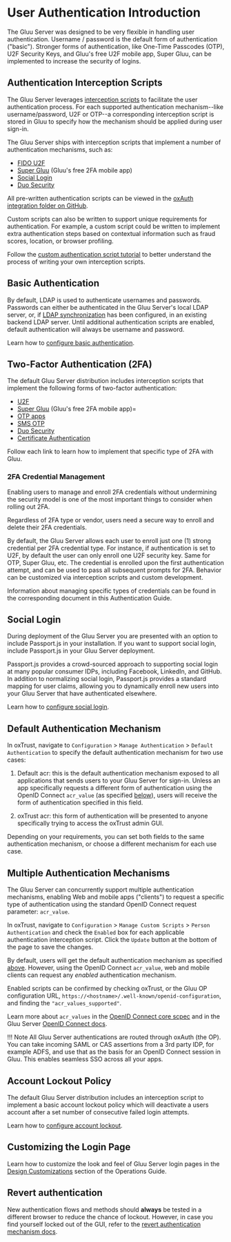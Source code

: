 # User Authentication Introduction
The Gluu Server was designed to be very flexible in handling user authentication. Username / password is the default form of authentication ("basic"). Stronger forms of authentication, like One-Time Passcodes (OTP), U2F Security Keys, and Gluu's free U2F mobile app, Super Gluu, can be implemented to increase the security of logins. 

## Authentication Interception Scripts
The Gluu Server leverages [interception scripts](../admin-guide/custom-script.md) to facilitate the user authentication process. For each supported authentication mechanism--like username/password, U2F or OTP--a corresponding interception script is stored in Gluu to specify how the mechanism should be applied during user sign-in. 

The Gluu Server ships with interception scripts that implement a number of authentication mechanisms, such as:

- [FIDO U2F](./U2F.md)
- [Super Gluu](./supergluu.md)  (Gluu's free 2FA mobile app)
- [Social Login](./passport.md) 
- [Duo Security](./duo.md)

All pre-written authentication scripts can be viewed in the [oxAuth integration folder on GitHub](https://github.com/GluuFederation/oxAuth/tree/master/Server/integrations). 

Custom scripts can also be written to support unique requirements for authentication. For example, a custom script could be written to implement extra authentication steps based on contextual information such as fraud scores, location, or browser profiling. 

Follow the [custom authentication script tutorial](./customauthn.md) to better understand the process of writing your own interception scripts. 

## Basic Authentication

By default, LDAP is used to authenticate usernames and passwords. Passwords can either be authenticated in the Gluu Server's local LDAP server, or, if [LDAP synchronization](../user-management/ldap-sync.md) has been configured, in an existing backend LDAP server. Until additional authentication scripts are enabled, default authentication will always be username and password. 

Learn how to [configure basic authentication](./basic.md).

## Two-Factor Authentication (2FA)

The default Gluu Server distribution includes interception scripts that implement the following forms of two-factor authentication:

- [U2F](./U2F.md)
- [Super Gluu](./supergluu.md)  (Gluu's free 2FA mobile app)=
- [OTP apps](./otp.md)
- [SMS OTP](./sms-otp.md)
- [Duo Security](./duo.md)
- [Certificate Authentication](./cert-auth.md)

Follow each link to learn how to implement that specific type of 2FA with Gluu. 

### 2FA Credential Management

Enabling users to manage and enroll 2FA credentials without undermining the security model is one of the most important things to consider when rolling out 2FA. 

Regardless of 2FA type or vendor, users need a secure way to enroll and delete their 2FA credentials.

By default, the Gluu Server allows each user to enroll just one (1) strong credential per 2FA credential type. For instance, if authentication is set to U2F, by default the user can only enroll one U2F security key. Same for OTP, Super Gluu, etc. The credential is enrolled upon the first authentication attempt, and can be used to pass all subsequent prompts for 2FA. Behavior can be customized via interception scripts and custom development. 
 
Information about managing specific types of credentials can be found in the corresponding document in this Authentication Guide. 

## Social Login

During deployment of the Gluu Server you are presented with an option to include Passport.js in your installation. If you want to support social login, include Passport.js in your Gluu Server deployment. 

Passport.js provides a crowd-sourced approach to supporting social login at many popular consumer IDPs, including Facebook, LinkedIn, and GitHub. In addition to normalizing social login, Passport.js provides a standard mapping for user claims, allowing you to dynamically enroll new users into your Gluu Server that have authenticated elsewhere.

Learn how to [configure social login](./passport.md). 

## Default Authentication Mechanism
In oxTrust, navigate to `Configuration` > `Manage Authentication` > `Default Authentication` to specify the default authentication mechanism for two use cases: 

1. Default acr: this is the default authentication mechanism exposed to all applications that sends users to your Gluu Server for sign-in. Unless an app specifically requests a different form of authentication using the OpenID Connect `acr_value` (as specified [below](#multiple-authentication-mechanisms)), users will receive the form of authentication specified in this field. 

2. oxTrust acr: this form of authentication will be presented to anyone specifically trying to access the oxTrust admin GUI.

Depending on your requirements, you can set both fields to the same authentication mechanism, or choose a different mechanism for each use case. 

## Multiple Authentication Mechanisms
The Gluu Server can concurrently support multiple authentication mechanisms, enabling Web and mobile apps ("clients") to request a specific type of authentication using the standard OpenID Connect request parameter: `acr_value`. 

In oxTrust, navigate to `Configuration` > `Manage Custom Scripts` > `Person Authentication` and check the `Enabled` box for each applicable authentication interception script. Click the `Update` button at the bottom of the page to save the changes. 

By default, users will get the default authentication mechanism as specified [above](#default-authentication-mechanism). However, using the OpenID Connect `acr_value`, web and mobile clients can request any *enabled* authentication mechanism. 

Enabled scripts can be confirmed by checking oxTrust, or the Gluu OP configuration URL, `https://<hostname>/.well-known/openid-configuration`, and finding the `"acr_values_supported"`. 

Learn more about `acr_values` in the [OpenID Connect core scpec](http://openid.net/specs/openid-connect-core-1_0.html#acrSemantics) and in the Gluu Server [OpenID Connect docs](../admin-guide/openid-connect.md/#authentication).

!!! Note
    All Gluu Server authentications are routed through oxAuth (the OP). You can take incoming SAML or CAS assertions from a 3rd party IDP, for example ADFS, and use that as the basis for an OpenID Connect session in Gluu. This enables seamless SSO across all your apps.

## Account Lockout Policy

The default Gluu Server distribution includes an interception script to implement a basic account lockout policy which will deactivate a users account after a set number of consecutive failed login attempts.

Learn how to [configure account lockout](./lockout.md). 

## Customizing the Login Page 

Learn how to customize the look and feel of Gluu Server login pages in the [Design Customizations](../operation/custom-design.md) section of the Operations Guide.

## Revert authentication 

New authentication flows and methods should **always** be tested in a different browser to reduce the chance of lockout. However, in case you find yourself locked out of the GUI, refer to the [revert authentication mechanism docs](../operation/faq.md#revert-an-authentication-method). 
